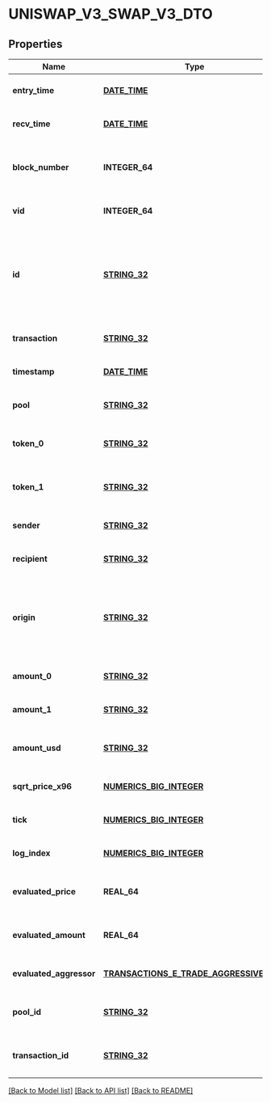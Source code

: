 # UNISWAP_V3_SWAP_V3_DTO

## Properties
Name | Type | Description | Notes
------------ | ------------- | ------------- | -------------
**entry_time** | [**DATE_TIME**](DATE_TIME.md) |  | [optional] [default to null]
**recv_time** | [**DATE_TIME**](DATE_TIME.md) |  | [optional] [default to null]
**block_number** | **INTEGER_64** | Number of block in which entity was recorded. | [optional] [default to null]
**vid** | **INTEGER_64** |  | [optional] [default to null]
**id** | [**STRING_32**](STRING_32.md) | Identifier, format: transaction hash + \&quot;#\&quot; + index in swaps Transaction array. | [optional] [default to null]
**transaction** | [**STRING_32**](STRING_32.md) | Pointer to transaction. | [optional] [default to null]
**timestamp** | [**DATE_TIME**](DATE_TIME.md) | Timestamp of transaction. | [optional] [default to null]
**pool** | [**STRING_32**](STRING_32.md) | Pool swap occured within. | [optional] [default to null]
**token_0** | [**STRING_32**](STRING_32.md) | Reference to token0 as stored in pair contract. | [optional] [default to null]
**token_1** | [**STRING_32**](STRING_32.md) | Reference to token1 as stored in pair contract. | [optional] [default to null]
**sender** | [**STRING_32**](STRING_32.md) | Sender of the swap. | [optional] [default to null]
**recipient** | [**STRING_32**](STRING_32.md) | Recipient of the swap. | [optional] [default to null]
**origin** | [**STRING_32**](STRING_32.md) | Transaction origin: the EOA (Externally Owned Account) that initiated the transaction | [optional] [default to null]
**amount_0** | [**STRING_32**](STRING_32.md) | Delta of token0 swapped. | [optional] [default to null]
**amount_1** | [**STRING_32**](STRING_32.md) | Delta of token1 swapped. | [optional] [default to null]
**amount_usd** | [**STRING_32**](STRING_32.md) | Derived amount of tokens sold in USD. | [optional] [default to null]
**sqrt_price_x96** | [**NUMERICS_BIG_INTEGER**](NumericsBigInteger.md) |  | [optional] [default to null]
**tick** | [**NUMERICS_BIG_INTEGER**](NumericsBigInteger.md) |  | [optional] [default to null]
**log_index** | [**NUMERICS_BIG_INTEGER**](NumericsBigInteger.md) |  | [optional] [default to null]
**evaluated_price** | **REAL_64** |  | [optional] [readonly] [default to null]
**evaluated_amount** | **REAL_64** |  | [optional] [readonly] [default to null]
**evaluated_aggressor** | [**TRANSACTIONS_E_TRADE_AGGRESSIVE_SIDE**](TransactionsETradeAggressiveSide.md) |  | [optional] [default to null]
**pool_id** | [**STRING_32**](STRING_32.md) |  | [optional] [readonly] [default to null]
**transaction_id** | [**STRING_32**](STRING_32.md) |  | [optional] [readonly] [default to null]

[[Back to Model list]](../README.md#documentation-for-models) [[Back to API list]](../README.md#documentation-for-api-endpoints) [[Back to README]](../README.md)


